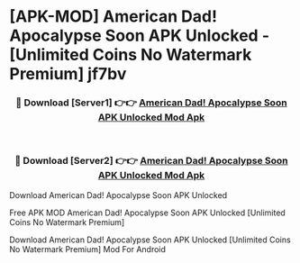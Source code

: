 # [APK-MOD] American Dad! Apocalypse Soon APK Unlocked - [Unlimited Coins No Watermark Premium] jf7bv



<div align="center">
<h3>🔴 Download [Server1] 👉👉 <a href="https://momento.my/?title=American_Dad!_Apocalypse_Soon_APK_Unlocked">American Dad! Apocalypse Soon APK Unlocked Mod Apk</a></h3><br>

<h3>🔴 Download [Server2] 👉👉 <a href="https://momento.my/?title=American_Dad!_Apocalypse_Soon_APK_Unlocked">American Dad! Apocalypse Soon APK Unlocked Mod Apk</a></h3>
</div>



Download American Dad! Apocalypse Soon APK Unlocked 

Free APK MOD American Dad! Apocalypse Soon APK Unlocked [Unlimited Coins No Watermark Premium]

Download American Dad! Apocalypse Soon APK Unlocked [Unlimited Coins No Watermark Premium] Mod For Android
